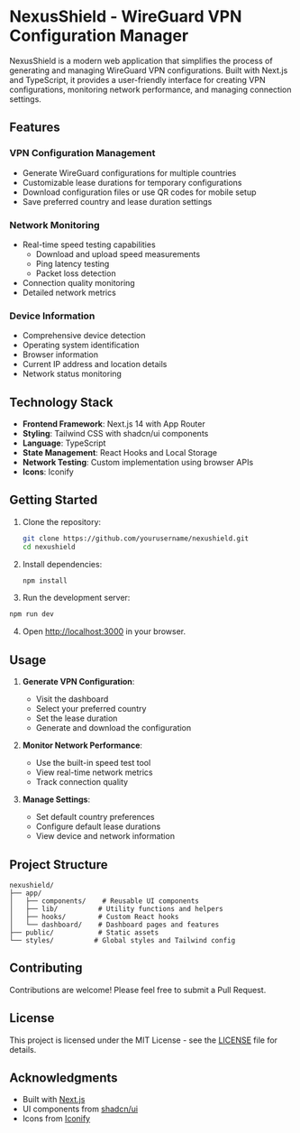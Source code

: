 # NexusShield - WireGuard VPN Configuration Manager

NexusShield is a modern web application that simplifies the process of generating and managing WireGuard VPN configurations. Built with Next.js and TypeScript, it provides a user-friendly interface for creating VPN configurations, monitoring network performance, and managing connection settings.

## Features

### VPN Configuration Management
- Generate WireGuard configurations for multiple countries
- Customizable lease durations for temporary configurations
- Download configuration files or use QR codes for mobile setup
- Save preferred country and lease duration settings

### Network Monitoring
- Real-time speed testing capabilities
  - Download and upload speed measurements
  - Ping latency testing
  - Packet loss detection
- Connection quality monitoring
- Detailed network metrics

### Device Information
- Comprehensive device detection
- Operating system identification
- Browser information
- Current IP address and location details
- Network status monitoring

## Technology Stack

- **Frontend Framework**: Next.js 14 with App Router
- **Styling**: Tailwind CSS with shadcn/ui components
- **Language**: TypeScript
- **State Management**: React Hooks and Local Storage
- **Network Testing**: Custom implementation using browser APIs
- **Icons**: Iconify

## Getting Started

1. Clone the repository:
   ```bash
   git clone https://github.com/yourusername/nexushield.git
   cd nexushield
   ```

2. Install dependencies:
   ```bash
   npm install
   ```

3. Run the development server:
```bash
npm run dev
```

4. Open [http://localhost:3000](http://localhost:3000) in your browser.

## Usage

1. **Generate VPN Configuration**:
   - Visit the dashboard
   - Select your preferred country
   - Set the lease duration
   - Generate and download the configuration

2. **Monitor Network Performance**:
   - Use the built-in speed test tool
   - View real-time network metrics
   - Track connection quality

3. **Manage Settings**:
   - Set default country preferences
   - Configure default lease durations
   - View device and network information

## Project Structure

```
nexushield/
├── app/
│   ├── components/    # Reusable UI components
│   ├── lib/          # Utility functions and helpers
│   ├── hooks/        # Custom React hooks
│   └── dashboard/    # Dashboard pages and features
├── public/           # Static assets
└── styles/          # Global styles and Tailwind config
```

## Contributing

Contributions are welcome! Please feel free to submit a Pull Request.

## License

This project is licensed under the MIT License - see the [LICENSE](LICENSE) file for details.

## Acknowledgments

- Built with [Next.js](https://nextjs.org/)
- UI components from [shadcn/ui](https://ui.shadcn.com/)
- Icons from [Iconify](https://iconify.design/)
